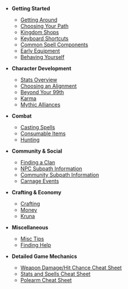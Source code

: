 - **Getting Started**

  - [Getting Around](basics/getting-around.md)
  - [Choosing Your Path](basics/choosing-your-path.md)
  - [Kingdom Shops](basics/kingdom-shops.md)
  - [Keyboard Shortcuts](basics/keyboard-shortcuts.md)
  - [Common Spell Components](basics/spell-components.md)
  - [Early Equipment](basics/early-equipment.md)
  - [Behaving Yourself](basics/behaving-yourself.md)

- **Character Development**

  - [Stats Overview](character/stats-overview.md)
  - [Choosing an Alignment](character/choosing-an-alignment.md)
  - [Beyond Your 99th](character/beyond-99th.md)
  - [Karma](character/karma.md)
  - [Mythic Alliances](character/mythic-alliances.md)

- **Combat**

  - [Casting Spells](combat/casting-spells.md)
  - [Consumable Items](combat/consumable-items.md)
  - [Hunting](combat/hunting.md)

- **Community & Social**

  - [Finding a Clan](community/finding-clan.md)
  - [NPC Subpath Information](community/npc-subpath.md)
  - [Community Subpath Information](community/community-subpath.md)
  - [Carnage Events](community/carnage-events.md)

- **Crafting & Economy**

  - [Crafting](economy/crafting.md)
  - [Money](economy/money.md)
  - [Kruna](economy/kruna.md)

- **Miscellaneous**

  - [Misc Tips](misc/misc-tips.md)
  - [Finding Help](misc/finding-help.md)

- **Detailed Game Mechanics**
  - [Weapon Damage/Hit Chance Cheat Sheet](mechanics/weapon-damage-cheat.md)
  - [Stats and Spells Cheat Sheet](mechanics/stats-spells-cheat.md)
  - [Polearm Cheat Sheet](mechanics/polearm-cheat.md)
